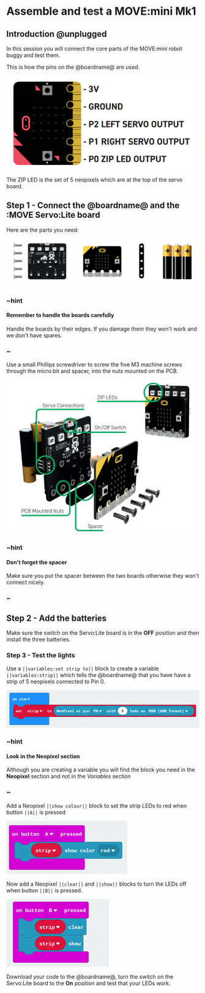# Assemble and test a MOVE:mini Mk1

## Introduction @unplugged

In this session you will connect the core parts of the MOVE:mini robot buggy and test them.

This is how the pins on the @boardname@ are used.

![Pin Outs](https://github.com/belmont-admin/MOVEminiBuildAndTestInstructions/raw/master/docs/images/0-PinOuts.png)

The ZIP LED is the set of 5 neopixels which are at the top of the servo board.

## Step 1 - Connect the @boardname@ and the :MOVE Servo:Lite board

Here are the parts you need:

![Parts](https://github.com/belmont-admin/MOVEminiBuildAndTestInstructions/raw/master/docs/images/1-Parts.png)

### ~hint

#### Remember to handle the boards carefully

Handle the boards by their edges. If you damage them they won't work and we don't have spares.

### ~

Use a small Phillips screwdriver to screw the five M3 machine
screws through the micro:bit and spacer, into the nuts mounted on the
PCB.

![Boards connected](https://github.com/belmont-admin/MOVEminiBuildAndTestInstructions/raw/master/docs/images/2-Boards.png)

### ~hint

#### Don't forget the spacer
Make sure you put the spacer between the two boards otherwise they won't connect nicely.

### ~

## Step 2 - Add the batteries

Make sure the switch on the Servo:Lite board is in the **OFF** position and then install the three batteries.

### Step 3 - Test the lights

Use a ``||variables:set strip to||`` block to create a variable ``||variables:strip||`` which tells the @boardname@ that you have have a strip of 5 neopixels connected to Pin 0.

![setPixelArray](https://github.com/belmont-admin/MOVEminiBuildAndTestInstructions/raw/master/docs/images/a-setNeopixel.png)

### ~hint

#### Look in the **Neopixel** section
Although you are creating a variable you will find the block you need in the **Neopixel** section and not in the *Variables* section
### ~

Add a Neopixel ``||show colour||`` block to set the strip LEDs to red when button ``||A||`` is pressed

![Red](https://github.com/belmont-admin/MOVEminiBuildAndTestInstructions/raw/master/docs/images/b-setRed.png)

Now add a Neopixel ``||clear||`` and ``||show||`` blocks to turn the LEDs off when button ``||B||`` is pressed.

![Off](https://github.com/belmont-admin/MOVEminiBuildAndTestInstructions/raw/master/docs/images/c-clearStrip.png)

Download your code to the @boardname@, turn the switch on the Servo:Lite board to the **On** position and test that your LEDs work.
